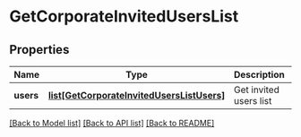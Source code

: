 # GetCorporateInvitedUsersList

## Properties
Name | Type | Description | Notes
------------ | ------------- | ------------- | -------------
**users** | [**list[GetCorporateInvitedUsersListUsers]**](GetCorporateInvitedUsersListUsers.md) | Get invited users list | [optional] 

[[Back to Model list]](../README.md#documentation-for-models) [[Back to API list]](../README.md#documentation-for-api-endpoints) [[Back to README]](../README.md)


